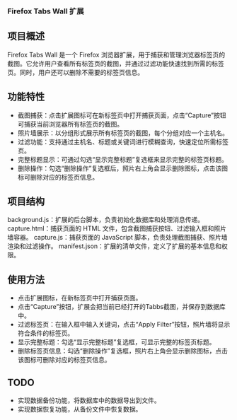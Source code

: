 
### Firefox Tabs Wall 扩展
## 项目概述
Firefox Tabs Wall 是一个 Firefox 浏览器扩展，用于捕获和管理浏览器标签页的截图。它允许用户查看所有标签页的截图，并通过过滤功能快速找到所需的标签页。同时，用户还可以删除不需要的标签页信息。

## 功能特性
 - 截图捕获：点击扩展图标可在新标签页中打开捕获页面，点击“Capture”按钮可捕获当前浏览器所有标签页的截图。
 - 照片墙展示：以分组形式展示所有标签页的截图，每个分组对应一个主机名。
 - 过滤功能：支持通过主机名、标题或关键词进行模糊查询，快速定位所需标签页。
 - 完整标题显示：可通过勾选“显示完整标题”复选框来显示完整的标签页标题。
 - 删除操作：勾选“删除操作”复选框后，照片右上角会显示删除图标，点击该图标可删除对应的标签页信息。
 
## 项目结构
background.js：扩展的后台脚本，负责初始化数据库和处理消息传递。
capture.html：捕获页面的 HTML 文件，包含截图捕获按钮、过滤输入框和照片墙容器。
capture.js：捕获页面的 JavaScript 脚本，负责处理截图捕获、照片墙渲染和过滤操作。
manifest.json：扩展的清单文件，定义了扩展的基本信息和权限。

## 使用方法
 - 点击扩展图标，在新标签页中打开捕获页面。
 - 点击“Capture”按钮，扩展会把当前已经打开的Tabbs截图，并保存到数据库中。
 - 过滤标签页：在输入框中输入关键词，点击“Apply Filter”按钮，照片墙将显示符合条件的标签页。
 - 显示完整标题：勾选“显示完整标题”复选框，可显示完整的标签页标题。
 - 删除标签页信息：勾选“删除操作”复选框，照片右上角会显示删除图标，点击该图标可删除对应的标签页信息。

## TODO
 - 实现数据备份功能，将数据库中的数据导出到文件。
 - 实现数据恢复功能，从备份文件中恢复数据。


